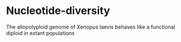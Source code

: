 # Nucleotide-diversity
The allopolyploid genome of Xenopus laevis behaves like a functional diploid in extant  populations
